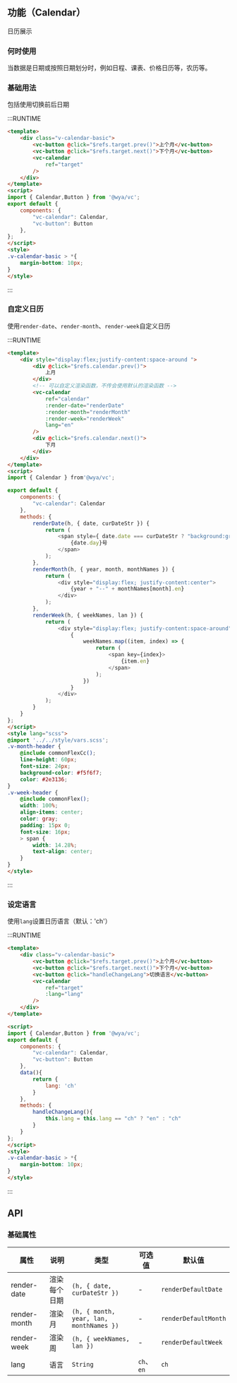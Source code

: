 ## 功能（Calendar）
日历展示

### 何时使用
当数据是日期或按照日期划分时，例如日程、课表、价格日历等，农历等。

### 基础用法
包括使用切换前后日期

:::RUNTIME
```html
<template>
	<div class="v-calendar-basic">
		<vc-button @click="$refs.target.prev()">上个月</vc-button>
		<vc-button @click="$refs.target.next()">下个月</vc-button>
		<vc-calendar
			ref="target"
		/>
	</div>
</template>
<script>
import { Calendar,Button } from '@wya/vc';
export default {
	components: {
		"vc-calendar": Calendar,
		"vc-button": Button
	},
};
</script>
<style>
.v-calendar-basic > *{
	margin-bottom: 10px;
}
</style>
```
:::

### 自定义日历
使用`render-date`、`render-month`、`render-week`自定义日历

:::RUNTIME
```html
<template>
	<div style="display:flex;justify-content:space-around ">
		<div @click="$refs.calendar.prev()">
			上月
		</div>
		<!-- 可以自定义渲染函数，不传会使用默认的渲染函数 -->
		<vc-calendar
			ref="calendar"
			:render-date="renderDate"
			:render-month="renderMonth"
			:render-week="renderWeek"
			lang="en"
		/>
		<div @click="$refs.calendar.next()">
			下月
		</div>
	</div>
</template>
<script>
import { Calendar } from'@wya/vc';

export default {
	components: {
		"vc-calendar": Calendar
	},
	methods: {
		renderDate(h, { date, curDateStr }) {
			return (
				<span style={ date.date === curDateStr ? "background:gray;" : ""}>
					{date.day}号
				</span>
			);
		},
		renderMonth(h, { year, month, monthNames }) {
			return (
				<div style="display:flex; justify-content:center">
					{year + "--" + monthNames[month].en}
				</div>
			);
		},
		renderWeek(h, { weekNames, lan }) {
			return (
				<div style="display:flex; justify-content:space-around">
					{
						weekNames.map((item, index) => {
							return (
								<span key={index}>
									{item.en}
								</span>
							);
						})
					}
				</div>
			);
		}
	}
};
</script>
<style lang="scss">
@import '../../style/vars.scss';
.v-month-header {
	@include commonFlexCc();
	line-height: 60px;
	font-size: 24px;
	background-color: #f5f6f7;
	color: #2e3136;
}
.v-week-header {
	@include commonFlex();
	width: 100%;
	align-items: center;
	color: gray;
	padding: 15px 0;
	font-size: 16px;
	> span {
		width: 14.28%;
		text-align: center;
	}
}
</style>
```
:::

### 设定语言

使用`lang`设置日历语言（默认：'ch'）

:::RUNTIME
```html
<template>
	<div class="v-calendar-basic">
		<vc-button @click="$refs.target.prev()">上个月</vc-button>
		<vc-button @click="$refs.target.next()">下个月</vc-button>
		<vc-button @click="handleChangeLang">切换语言</vc-button>
		<vc-calendar
			ref="target"
			:lang="lang"
		/>
	</div>
</template>

<script>
import { Calendar,Button } from '@wya/vc';
export default {
	components: {
		"vc-calendar": Calendar,
		"vc-button": Button
	},
	data(){
		return {
			lang: 'ch'
		}
	},
	methods: {
		handleChangeLang(){
			this.lang = this.lang == "ch" ? "en" : "ch"
		}
	}
};
</script>
<style>
.v-calendar-basic > *{
	margin-bottom: 10px;
}
</style>
```
:::

## API

### 基础属性
属性 | 说明 | 类型 | 可选值 | 默认值
---|---|---|---|---
render-date | 渲染每个日期 | `(h, { date, curDateStr })` | - | `renderDefaultDate`
render-month | 渲染月 | `(h, { month, year, lan, monthNames })` | - | `renderDefaultMonth`
render-week | 渲染周 | `(h, { weekNames, lan })` | - | `renderDefaultWeek`
lang | 语言 | `String` | `ch`、`en` | `ch`
